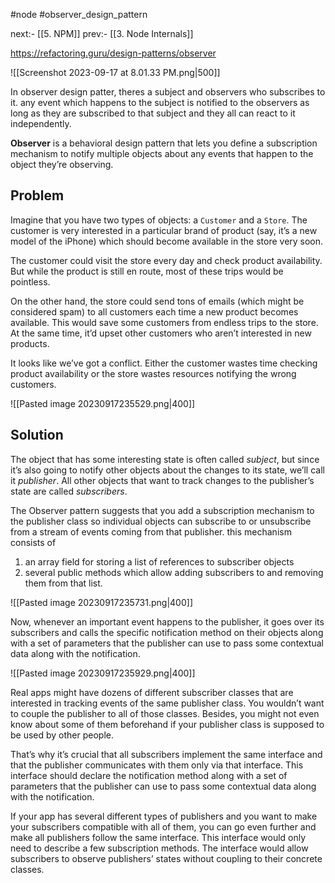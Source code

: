 #node 
#observer_design_pattern

next:- [[5. NPM]]
prev:- [[3. Node Internals]]


 https://refactoring.guru/design-patterns/observer
 
 ![[Screenshot 2023-09-17 at 8.01.33 PM.png|500]]

In observer design patter, theres a subject and observers who subscribes to it. any event which happens to the subject is notified to the observers as long as they are subscribed to that subject and they all can react to it independently. 

**Observer** is a behavioral design pattern that lets you define a subscription mechanism to notify multiple objects about any events that happen to the object they’re observing.

## Problem

Imagine that you have two types of objects: a `Customer` and a `Store`. The customer is very interested in a particular brand of product (say, it’s a new model of the iPhone) which should become available in the store very soon.

The customer could visit the store every day and check product availability. But while the product is still en route, most of these trips would be pointless.

On the other hand, the store could send tons of emails (which might be considered spam) to all customers each time a new product becomes available. This would save some customers from endless trips to the store. At the same time, it’d upset other customers who aren’t interested in new products.

It looks like we’ve got a conflict. Either the customer wastes time checking product availability or the store wastes resources notifying the wrong customers.

![[Pasted image 20230917235529.png|400]]

## Solution

The object that has some interesting state is often called _subject_, but since it’s also going to notify other objects about the changes to its state, we’ll call it _publisher_. All other objects that want to track changes to the publisher’s state are called _subscribers_.

The Observer pattern suggests that you add a subscription mechanism to the publisher class so individual objects can subscribe to or unsubscribe from a stream of events coming from that publisher. 
this mechanism consists of
1) an array field for storing a list of references to subscriber objects 
2) several public methods which allow adding subscribers to and removing them from that list.

![[Pasted image 20230917235731.png|400]]

Now, whenever an important event happens to the publisher, it goes over its subscribers and calls the specific notification method on their objects along with a set of parameters that the publisher can use to pass some contextual data along with the notification.

![[Pasted image 20230917235929.png|400]]

Real apps might have dozens of different subscriber classes that are interested in tracking events of the same publisher class. You wouldn’t want to couple the publisher to all of those classes. Besides, you might not even know about some of them beforehand if your publisher class is supposed to be used by other people.

That’s why it’s crucial that all subscribers implement the same interface and that the publisher communicates with them only via that interface. This interface should declare the notification method along with a set of parameters that the publisher can use to pass some contextual data along with the notification.

If your app has several different types of publishers and you want to make your subscribers compatible with all of them, you can go even further and make all publishers follow the same interface. This interface would only need to describe a few subscription methods. The interface would allow subscribers to observe publishers’ states without coupling to their concrete classes.



